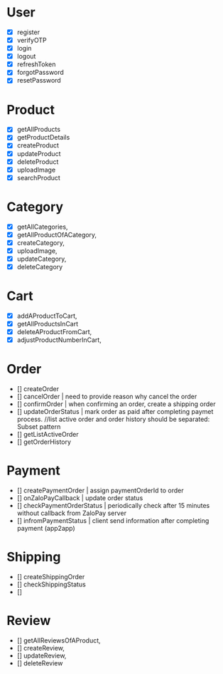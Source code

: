 # User
- [x] register
- [x] verifyOTP
- [x] login
- [x] logout
- [x] refreshToken
- [x] forgotPassword
- [x] resetPassword
# Product
- [x] getAllProducts
- [x] getProductDetails
- [x] createProduct
- [x] updateProduct
- [x] deleteProduct
- [x] uploadImage
- [x] searchProduct

# Category
- [x] getAllCategories,
- [x] getAllProductOfACategory,
- [x] createCategory,
- [x] uploadImage,
- [x] updateCategory,
- [x] deleteCategory

# Cart
- [x] addAProductToCart,
- [x] getAllProductsInCart
- [x] deleteAProductFromCart,
- [x] adjustProductNumberInCart,

# Order
- [] createOrder
- [] cancelOrder | need to provide reason why cancel the order
- [] confirmOrder | when confirming an order, create a shipping order
- [] updateOrderStatus | mark order as paid after completing paymet process.
//list active order and order history should be separated: Subset pattern
- [] getListActiveOrder
- [] getOrderHistory

# Payment
- [] createPaymentOrder | assign paymentOrderId to order
- [] onZaloPayCallback | update order status
- [] checkPaymentOrderStatus | periodically check after 15 
minutes without callback from ZaloPay server
- [] infromPaymentStatus | client send information after completing payment (app2app)

# Shipping
- [] createShippingOrder
- [] checkShippingStatus
- [] 
# Review
- [] getAllReviewsOfAProduct,
- [] createReview,
- [] updateReview,
- [] deleteReview